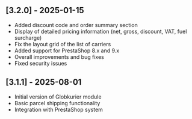 
## [3.2.0] - 2025-01-15

+ Added discount code and order summary section
+ Display of detailed pricing information (net, gross, discount, VAT, fuel surcharge)
+ Fix the layout grid of the list of carriers
+ Added support for PrestaShop 8.x and 9.x
+ Overall improvements and bug fixes
+ Fixed security issues

## [3.1.1] - 2025-08-01

+ Initial version of Globkurier module
+ Basic parcel shipping functionality
+ Integration with PrestaShop system